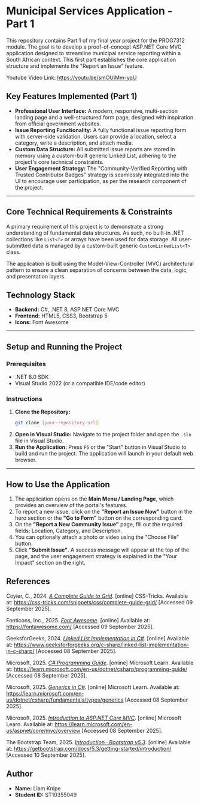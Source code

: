 # Municipal Services Application - Part 1

This repository contains Part 1 of my final year project for the PROG7312 module. The goal is to develop a proof-of-concept ASP.NET Core MVC application designed to streamline municipal service reporting within a South African context. This first part establishes the core application structure and implements the "Report an Issue" feature.

Youtube Video Link: https://youtu.be/smOUiMm-yqU

## Key Features Implemented (Part 1)

* **Professional User Interface:** A modern, responsive, multi-section landing page and a well-structured form page, designed with inspiration from official government websites.
* **Issue Reporting Functionality:** A fully functional issue reporting form with server-side validation. Users can provide a location, select a category, write a description, and attach media.
* **Custom Data Structure:** All submitted issue reports are stored in memory using a custom-built generic Linked List, adhering to the project's core technical constraints.
* **User Engagement Strategy:** The "Community-Verified Reporting with Trusted Contributor Badges" strategy is seamlessly integrated into the UI to encourage user participation, as per the research component of the project.

---

## Core Technical Requirements & Constraints

A primary requirement of this project is to demonstrate a strong understanding of fundamental data structures. As such, no built-in .NET collections like `List<T>` or arrays have been used for data storage. All user-submitted data is managed by a custom-built generic `CustomLinkedList<T>` class.

The application is built using the Model-View-Controller (MVC) architectural pattern to ensure a clean separation of concerns between the data, logic, and presentation layers.

## Technology Stack

* **Backend:** C#, .NET 8, ASP.NET Core MVC
* **Frontend:** HTML5, CSS3, Bootstrap 5
* **Icons:** Font Awesome

---

## Setup and Running the Project

### Prerequisites

* .NET 8.0 SDK
* Visual Studio 2022 (or a compatible IDE/code editor)

### Instructions

1.  **Clone the Repository:**
    ```bash
    git clone [your-repository-url]
    ```
2.  **Open in Visual Studio:**
    Navigate to the project folder and open the `.sln` file in Visual Studio.
3.  **Run the Application:**
    Press `F5` or the "Start" button in Visual Studio to build and run the project. The application will launch in your default web browser.

---

## How to Use the Application

1.  The application opens on the **Main Menu / Landing Page**, which provides an overview of the portal's features.
2.  To report a new issue, click on the **"Report an Issue Now"** button in the hero section or the **"Go to Form"** button on the corresponding card.
3.  On the **"Report a New Community Issue"** page, fill out the required fields: Location, Category, and Description.
4.  You can optionally attach a photo or video using the "Choose File" button.
5.  Click **"Submit Issue"**. A success message will appear at the top of the page, and the user engagement strategy is explained in the "Your Impact" section on the right.

## References

Coyier, C., 2024. [*A Complete Guide to Grid*](https://css-tricks.com/snippets/css/complete-guide-grid/). [online] CSS-Tricks. Available at: <https://css-tricks.com/snippets/css/complete-guide-grid/> [Accessed 09 September 2025].

Fonticons, Inc., 2025. [*Font Awesome*](https://fontawesome.com/). [online] Available at: <https://fontawesome.com/> [Accessed 09 September 2025].

GeeksforGeeks, 2024. [*Linked List Implementation in C#*](https://www.geeksforforgeeks.org/c-sharp/linked-list-implementation-in-c-sharp/). [online] Available at: <https://www.geeksforforgeeks.org/c-sharp/linked-list-implementation-in-c-sharp/> [Accessed 08 September 2025].

Microsoft, 2025. [*C# Programming Guide*](https://learn.microsoft.com/en-us/dotnet/csharp/programming-guide/). [online] Microsoft Learn. Available at: <https://learn.microsoft.com/en-us/dotnet/csharp/programming-guide/> [Accessed 08 September 2025].

Microsoft, 2025. [*Generics in C#*](https://learn.microsoft.com/en-us/dotnet/csharp/fundamentals/types/generics). [online] Microsoft Learn. Available at: <https://learn.microsoft.com/en-us/dotnet/csharp/fundamentals/types/generics> [Accessed 08 September 2025].

Microsoft, 2025. [*Introduction to ASP.NET Core MVC*](https://learn.microsoft.com/en-us/aspnet/core/mvc/overview). [online] Microsoft Learn. Available at: <https://learn.microsoft.com/en-us/aspnet/core/mvc/overview> [Accessed 08 September 2025].

The Bootstrap Team, 2025. [*Introduction · Bootstrap v5.3*](https://getbootstrap.com/docs/5.3/getting-started/introduction/). [online] Available at: <https://getbootstrap.com/docs/5.3/getting-started/introduction/> [Accessed 10 September 2025].

## Author

* **Name:** Liam Knipe
* **Student ID:** ST10355049
